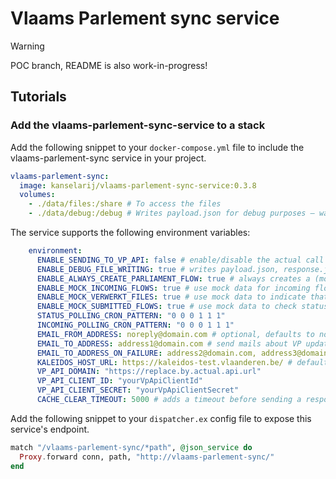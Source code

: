 # Vlaams Parlement sync service

> [!WARNING]  
> POC branch, README is also work-in-progress!


## Tutorials
### Add the vlaams-parlement-sync-service to a stack
Add the following snippet to your `docker-compose.yml` file to include the vlaams-parlement-sync service in your project.

```yml
vlaams-parlement-sync:
  image: kanselarij/vlaams-parlement-sync-service:0.3.8
  volumes:
    - ./data/files:/share # To access the files
    - ./data/debug:/debug # Writes payload.json for debug purposes — warning! it's a big file! your editor may struggle to open it
```

The service supports the following environment variables:

```yml
    environment:
      ENABLE_SENDING_TO_VP_API: false # enable/disable the actual call to the VP-API
      ENABLE_DEBUG_FILE_WRITING: true # writes payload.json, response.json, and pieces.json to /debug
      ENABLE_ALWAYS_CREATE_PARLIAMENT_FLOW: true # always creates a (mock) parliament-flow, even when ENABLE_SENDING_TO_VP_API is false
      ENABLE_MOCK_INCOMING_FLOWS: true # use mock data for incoming flows, creating new subcases
      ENABLE_MOCK_VERWERKT_FILES: true # use mock data to indicate that we've processed a submitted file
      ENABLE_MOCK_SUBMITTED_FLOWS: true # use mock data to check status of submitted flows
      STATUS_POLLING_CRON_PATTERN: "0 0 0 1 1 1"
      INCOMING_POLLING_CRON_PATTERN: "0 0 0 1 1 1"
      EMAIL_FROM_ADDRESS: noreply@domain.com # optional, defaults to noreply@kaleidos.vlaanderen.be
      EMAIL_TO_ADDRESS: address1@domain.com # send mails about VP updates, comma separated list
      EMAIL_TO_ADDRESS_ON_FAILURE: address2@domain.com, address3@domain.com # send mails on failure, comma separated list
      KALEIDOS_HOST_URL: https://kaleidos-test.vlaanderen.be/ # defaults to https://kaleidos.vlaanderen.be/
      VP_API_DOMAIN: "https://replace.by.actual.api.url"
      VP_API_CLIENT_ID: "yourVpApiClientId"
      VP_API_CLIENT_SECRET: "yourVpApiClientSecret"
      CACHE_CLEAR_TIMEOUT: 5000 # adds a timeout before sending a response, to give the cache time to clear.
```

Add the following snippet to your `dispatcher.ex` config file to expose this service's endpoint.

``` elixir
match "/vlaams-parlement-sync/*path", @json_service do
  Proxy.forward conn, path, "http://vlaams-parlement-sync/"
end
```
